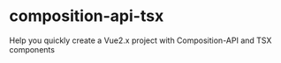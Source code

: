 # composition-api-tsx
Help you quickly create a Vue2.x project with Composition-API and TSX components
